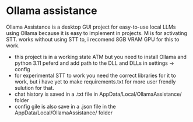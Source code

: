 # Ollama assistance
Ollama Assistance is a desktop GUI project for easy-to-use local LLMs using Ollama because it is easy to implement in projects.
M is for activating STT. works without using STT to, i recomend 8GB VRAM GPU for this to work.

- this project is in a working state ATM but you need to install Ollama and python 3.11 peferd and add path to the DLL and DLLs in settings -> config
- for experimental STT to work you need the correct libraries for it to work, but i have yet to make requirements.txt for more user frendly sulution for that.
- chat history is saved in a .txt file in AppData/Local/OllamaAssistance/ folder
- config gile is also save in a .json file in the AppData/Local/OllamaAssistance/ folder
